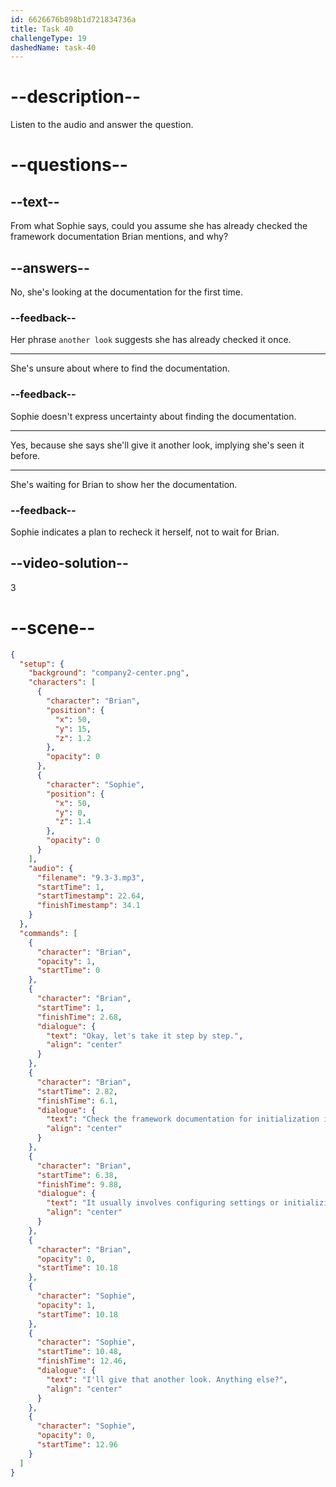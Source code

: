 ```yaml
---
id: 6626676b898b1d721834736a
title: Task 40
challengeType: 19
dashedName: task-40
---
```


<!-- (Audio) Brian: Okay, let's take it step by step. Check the framework documentation for initialization instructions. It usually involves configuring settings or initializing the library. Sophie: I'll give that another look. Anything else? -->

# --description--

Listen to the audio and answer the question.

# --questions--

## --text--

From what Sophie says, could you assume she has already checked the framework documentation Brian mentions, and why?

## --answers--

No, she's looking at the documentation for the first time.

### --feedback--

Her phrase `another look` suggests she has already checked it once.

---

She's unsure about where to find the documentation.

### --feedback--

Sophie doesn't express uncertainty about finding the documentation.

---

Yes, because she says she'll give it another look, implying she's seen it before.

---

She's waiting for Brian to show her the documentation.

### --feedback--

Sophie indicates a plan to recheck it herself, not to wait for Brian.

## --video-solution--

3

# --scene--

```json
{
  "setup": {
    "background": "company2-center.png",
    "characters": [
      {
        "character": "Brian",
        "position": {
          "x": 50,
          "y": 15,
          "z": 1.2
        },
        "opacity": 0
      },
      {
        "character": "Sophie",
        "position": {
          "x": 50,
          "y": 0,
          "z": 1.4
        },
        "opacity": 0
      }
    ],
    "audio": {
      "filename": "9.3-3.mp3",
      "startTime": 1,
      "startTimestamp": 22.64,
      "finishTimestamp": 34.1
    }
  },
  "commands": [
    {
      "character": "Brian",
      "opacity": 1,
      "startTime": 0
    },
    {
      "character": "Brian",
      "startTime": 1,
      "finishTime": 2.68,
      "dialogue": {
        "text": "Okay, let's take it step by step.",
        "align": "center"
      }
    },
    {
      "character": "Brian",
      "startTime": 2.82,
      "finishTime": 6.1,
      "dialogue": {
        "text": "Check the framework documentation for initialization instructions.",
        "align": "center"
      }
    },
    {
      "character": "Brian",
      "startTime": 6.38,
      "finishTime": 9.88,
      "dialogue": {
        "text": "It usually involves configuring settings or initializing the library.",
        "align": "center"
      }
    },
    {
      "character": "Brian",
      "opacity": 0,
      "startTime": 10.18
    },
    {
      "character": "Sophie",
      "opacity": 1,
      "startTime": 10.18
    },
    {
      "character": "Sophie",
      "startTime": 10.48,
      "finishTime": 12.46,
      "dialogue": {
        "text": "I'll give that another look. Anything else?",
        "align": "center"
      }
    },
    {
      "character": "Sophie",
      "opacity": 0,
      "startTime": 12.96
    }
  ]
}
```
